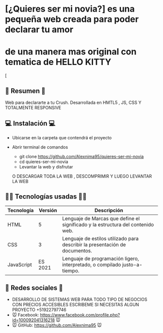 # [¿Quieres ser mi novia?] es una pequeña web creada para poder declarar tu amor 
# de una manera mas original con tematica de HELLO KITTY

[

## 📜 Resumen 📜
Web para declararte a tu Crush. Desarrollada en HMTL5 , JS, CSS Y TOTALMENTE RESPONSIVE

## 💻 Instalación 💻
- Ubicarse en la carpeta que contendrá el proyecto
- Abrir terminal de comandos
  - git clone https://github.com/Alexnima95/quieres-ser-mi-novia
  - cd quieres-ser-mi-novia
  - Levantar la web y disfrutar

  O DESCARGAR TODA LA WEB , DESCOMPRIMIR Y LUEGO LEVANTAR LA WEB 

## 👨‍💻 Tecnologías usadas 👨‍💻
| Tecnología | Versión | Descripción                                                                     |
|------------|---------|---------------------------------------------------------------------------------|
| HTML       | 5       | Lenguaje de Marcas que define el significado y la estructura del contenido web. |
| CSS        | 3       | Lenguaje de estilos utilizado para describir la presentación de documentos.     |
| JavaScript | ES 2021 | Lenguaje de programación ligero, interpretado, o compilado justo-a-tiempo.      |

## 🤗 Redes sociales 🤗
- DESARROLLO DE SISTEMAS WEB PARA TODO TIPO DE NEGOCIOS CON PRECIOS ACCESIBLES ESCRIBEME SI NECESITAS ALGUN PROYECTO +51922797746
- 🐭 Facebook: https://www.facebook.com/profile.php?id=100092041316218 🐭
- 🐭 GitHub: https://github.com/Alexnima95 🐭
